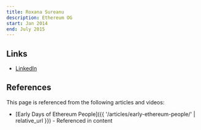 ```yaml
---
title: Roxana Sureanu
description: Ethereum OG
start: Jan 2014
end: July 2015
---
```


## Links
- [LinkedIn](https://www.linkedin.com/in/roxana-adriana-sureanu-13a6b791/)

## References

This page is referenced from the following articles and videos:

- [Early Days of Ethereum People]({{ '/articles/early-ethereum-people/' | relative_url }}) - Referenced in content